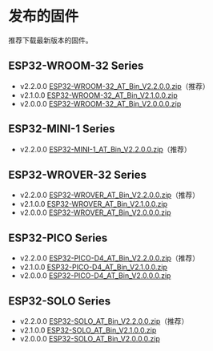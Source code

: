 发布的固件
=================

推荐下载最新版本的固件。

## ESP32-WROOM-32 Series

- v2.2.0.0 [ESP32-WROOM-32_AT_Bin_V2.2.0.0.zip](https://download.espressif.com/esp_at/firmware/ESP32/ESP32_WROOM/ESP32-WROOM-32_AT_Bin_V2.2.0.0.zip)（推荐）
- v2.1.0.0 [ESP32-WROOM-32_AT_Bin_V2.1.0.0.zip](https://download.espressif.com/esp_at/firmware/ESP32/ESP32_WROOM/ESP32-WROOM-32_AT_Bin_V2.1.0.0.zip)
- v2.0.0.0 [ESP32-WROOM-32_AT_Bin_V2.0.0.0.zip](https://download.espressif.com/esp_at/firmware/ESP32/ESP32_WROOM/ESP32-WROOM-32_AT_Bin_V2.0.zip)

## ESP32-MINI-1 Series

- v2.2.0.0 [ESP32-MINI-1_AT_Bin_V2.2.0.0.zip](https://download.espressif.com/esp_at/firmware/ESP32/ESP32_MINI/ESP32-MINI-1_AT_Bin_V2.2.0.0.zip)（推荐）

## ESP32-WROVER-32 Series

- v2.2.0.0 [ESP32-WROVER_AT_Bin_V2.2.0.0.zip](https://download.espressif.com/esp_at/firmware/ESP32/ESP32_WROVER/ESP32-WROVER_AT_Bin_V2.2.0.0.zip)（推荐）
- v2.1.0.0 [ESP32-WROVER_AT_Bin_V2.1.0.0.zip](https://download.espressif.com/esp_at/firmware/ESP32/ESP32_WROVER/ESP32-WROVER_AT_Bin_V2.1.0.0.zip)
- v2.0.0.0 [ESP32-WROVER_AT_Bin_V2.0.0.0.zip](https://download.espressif.com/esp_at/firmware/ESP32/ESP32_WROVER/ESP32-WROVER_AT_Bin_V2.0.zip)

## ESP32-PICO Series

- v2.2.0.0 [ESP32-PICO-D4_AT_Bin_V2.2.0.0.zip](https://download.espressif.com/esp_at/firmware/ESP32/ESP32_PICO_D4/ESP32-PICO-D4_AT_Bin_V2.2.0.0.zip)（推荐）
- v2.1.0.0 [ESP32-PICO-D4_AT_Bin_V2.1.0.0.zip](https://download.espressif.com/esp_at/firmware/ESP32/ESP32_PICO_D4/ESP32-PICO-D4_AT_Bin_V2.1.0.0.zip)
- v2.0.0.0 [ESP32-PICO-D4_AT_Bin_V2.0.0.0.zip](https://download.espressif.com/esp_at/firmware/ESP32/ESP32_PICO_D4/ESP32-PICO-D4_AT_Bin_V2.0.zip)

## ESP32-SOLO Series

- v2.2.0.0 [ESP32-SOLO_AT_Bin_V2.2.0.0.zip](https://download.espressif.com/esp_at/firmware/ESP32/ESP32_SOLO/ESP32-SOLO_AT_Bin_V2.2.0.0.zip)（推荐）
- v2.1.0.0 [ESP32-SOLO_AT_Bin_V2.1.0.0.zip](https://download.espressif.com/esp_at/firmware/ESP32/ESP32_SOLO/ESP32-SOLO_AT_Bin_V2.1.0.0.zip)
- v2.0.0.0 [ESP32-SOLO_AT_Bin_V2.0.0.0.zip](https://download.espressif.com/esp_at/firmware/ESP32/ESP32_SOLO/ESP32-SOLO_AT_Bin_V2.0.zip)
